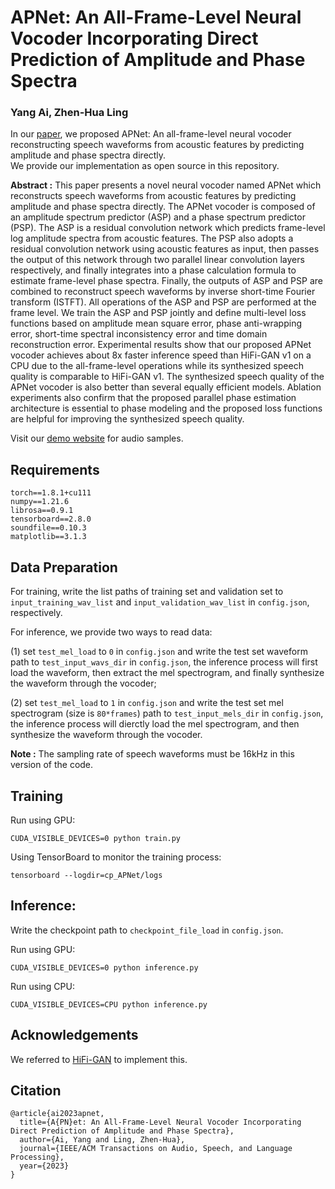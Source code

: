 # APNet: An All-Frame-Level Neural Vocoder Incorporating Direct Prediction of Amplitude and Phase Spectra
### Yang Ai, Zhen-Hua Ling

In our [paper](https://arxiv.org/2305.07952), 
we proposed APNet: An all-frame-level neural vocoder reconstructing speech waveforms from acoustic features by predicting amplitude and phase spectra directly.<br/>
We provide our implementation as open source in this repository.

**Abstract :**
This paper presents a novel neural vocoder named APNet which reconstructs speech waveforms from acoustic features by predicting amplitude and phase spectra directly. The APNet vocoder is composed of an amplitude spectrum predictor (ASP) and a phase spectrum predictor (PSP). The ASP is a residual convolution network which predicts frame-level log amplitude spectra from acoustic features. The PSP also adopts a residual convolution network using acoustic features as input, then passes the output of this network through two parallel linear convolution layers respectively, and finally integrates into a phase calculation formula to estimate frame-level phase spectra. Finally, the outputs of ASP and PSP are combined to reconstruct speech waveforms by inverse short-time Fourier transform (ISTFT). All operations of the ASP and PSP are performed at the frame level. We train the ASP and PSP jointly and define multi-level loss functions based on amplitude mean square error, phase anti-wrapping error, short-time spectral inconsistency error and time domain reconstruction error. Experimental results show that our proposed APNet vocoder achieves about 8x faster inference speed than HiFi-GAN v1 on a CPU due to the all-frame-level operations while its synthesized speech quality is comparable to HiFi-GAN v1. The synthesized speech quality of the APNet vocoder is also better than several equally efficient models. Ablation experiments also confirm that the proposed parallel phase estimation architecture is essential to phase modeling and the proposed loss functions are helpful for improving the synthesized speech quality.

Visit our [demo website](https://yangai520.github.io/APNet) for audio samples.

## Requirements
```
torch==1.8.1+cu111
numpy==1.21.6
librosa==0.9.1
tensorboard==2.8.0
soundfile==0.10.3
matplotlib==3.1.3
```

## Data Preparation
For training, write the list paths of training set and validation set to `input_training_wav_list` and `input_validation_wav_list` in `config.json`, respectively.

For inference, we provide two ways to read data:

(1) set `test_mel_load` to `0` in `config.json` and write the test set waveform path to `test_input_wavs_dir` in `config.json`, the inference process will first load the waveform, then extract the mel spectrogram, and finally synthesize the waveform through the vocoder;

(2) set `test_mel_load` to `1` in `config.json` and write the test set mel spectrogram (size is `80*frames`) path to `test_input_mels_dir` in `config.json`, the inference process will dierctly load the mel spectrogram, and then synthesize the waveform through the vocoder.

**Note :** The sampling rate of speech waveforms must be 16kHz in this version of the code.

## Training
Run using GPU:
```
CUDA_VISIBLE_DEVICES=0 python train.py
```
Using TensorBoard to monitor the training process:
```
tensorboard --logdir=cp_APNet/logs
```

## Inference:
Write the checkpoint path to `checkpoint_file_load` in `config.json`.

Run using GPU:
```
CUDA_VISIBLE_DEVICES=0 python inference.py
```
Run using CPU:
```
CUDA_VISIBLE_DEVICES=CPU python inference.py
```

## Acknowledgements
We referred to [HiFi-GAN](https://github.com/jik876/hifi-gan) to implement this.

## Citation
```
@article{ai2023apnet,
  title={A{PN}et: An All-Frame-Level Neural Vocoder Incorporating Direct Prediction of Amplitude and Phase Spectra},
  author={Ai, Yang and Ling, Zhen-Hua},
  journal={IEEE/ACM Transactions on Audio, Speech, and Language Processing},
  year={2023}
}
```
